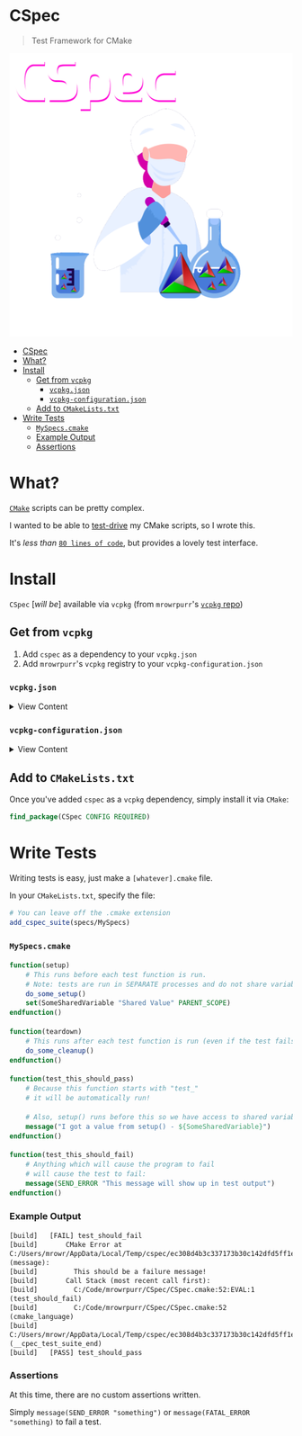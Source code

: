 # CSpec

> Test Framework for CMake

![CSpec](Images/CSpec.png)

- [CSpec](#cspec)
- [What?](#what)
- [Install](#install)
  - [Get from `vcpkg`](#get-from-vcpkg)
    - [`vcpkg.json`](#vcpkgjson)
    - [`vcpkg-configuration.json`](#vcpkg-configurationjson)
  - [Add to `CMakeLists.txt`](#add-to-cmakeliststxt)
- [Write Tests](#write-tests)
    - [`MySpecs.cmake`](#myspecscmake)
    - [Example Output](#example-output)
    - [Assertions](#assertions)

# What?

[`CMake`](https://cmake.org/) scripts can be pretty complex.

I wanted to be able to [test-drive](https://en.wikipedia.org/wiki/Test-driven_development) my CMake scripts, so I wrote this.

It's *less than* [`80 lines of code`](CSpec.cmake), but provides a lovely test interface.

# Install

`CSpec` [*will be*] available via `vcpkg` (from `mrowrpurr`'s [`vcpkg` repo](https://github.com/mrowrpurr/vcpkg))

## Get from `vcpkg`

1. Add `cspec` as a dependency to your `vcpkg.json`
1. Add `mrowrpurr`'s `vcpkg` registry to your `vcpkg-configuration.json`

### `vcpkg.json`

<details>
    <summary>View Content</summary>

```json
{
    "$schema": "https://raw.githubusercontent.com/microsoft/vcpkg/master/scripts/vcpkg.schema.json",
    "name": "my-project",
    "version-string": "0.0.1",
    "dependencies": [
        "cspec"
    ]
}
```

</details>

### `vcpkg-configuration.json`

<details>
    <summary>View Content</summary>

```json
{
  "default-registry": {
    "kind": "git",
    "repository": "https://github.com/microsoft/vcpkg.git",
    "baseline": "cc288af760054fa489574bd8e22d05aa8fa01e5c"
  },
  "registries": [
    {
      "kind": "git",
      "repository": "https://github.com/mrowrpurr/vcpkg.git",
      "baseline": "< INSERT THE LATEST COMMIT SHA >",
      "packages": [
        "cspec"
      ]
    }
  ]
}
```

</details>

## Add to `CMakeLists.txt`

Once you've added `cspec` as a `vcpkg` dependency, simply install it via `CMake`:

```cmake
find_package(CSpec CONFIG REQUIRED)
```

# Write Tests

Writing tests is easy, just make a `[whatever].cmake` file.

In your `CMakeLists.txt`, specify the file:

```cmake
# You can leave off the .cmake extension
add_cspec_suite(specs/MySpecs)
```

### `MySpecs.cmake`

```cmake
function(setup)
    # This runs before each test function is run.
    # Note: tests are run in SEPARATE processes and do not share variables.
    do_some_setup()
    set(SomeSharedVariable "Shared Value" PARENT_SCOPE)
endfunction()

function(teardown)
    # This runs after each test function is run (even if the test fails).
    do_some_cleanup()
endfunction()

function(test_this_should_pass)
    # Because this function starts with "test_"
    # it will be automatically run!
    
    # Also, setup() runs before this so we have access to shared variables:
    message("I got a value from setup() - ${SomeSharedVariable}")
endfunction()

function(test_this_should_fail)
    # Anything which will cause the program to fail
    # will cause the test to fail:
    message(SEND_ERROR "This message will show up in test output")
endfunction()
```

### Example Output

```
[build]   [FAIL] test_should_fail
[build]       CMake Error at C:/Users/mrowr/AppData/Local/Temp/cspec/ec308d4b3c337173b30c142dfd5ff1e7bf9dbe82/HelloCSpec.cmake:16 (message):
[build]         This should be a failure message!
[build]       Call Stack (most recent call first):
[build]         C:/Code/mrowrpurr/CSpec/CSpec.cmake:52:EVAL:1 (test_should_fail)
[build]         C:/Code/mrowrpurr/CSpec/CSpec.cmake:52 (cmake_language)
[build]         C:/Users/mrowr/AppData/Local/Temp/cspec/ec308d4b3c337173b30c142dfd5ff1e7bf9dbe82/HelloCSpec.cmake:19 (__cpec_test_suite_end)
[build]   [PASS] test_should_pass
```

### Assertions

At this time, there are no custom assertions written.

Simply `message(SEND_ERROR "something")` or `message(FATAL_ERROR "something)` to fail a test.
